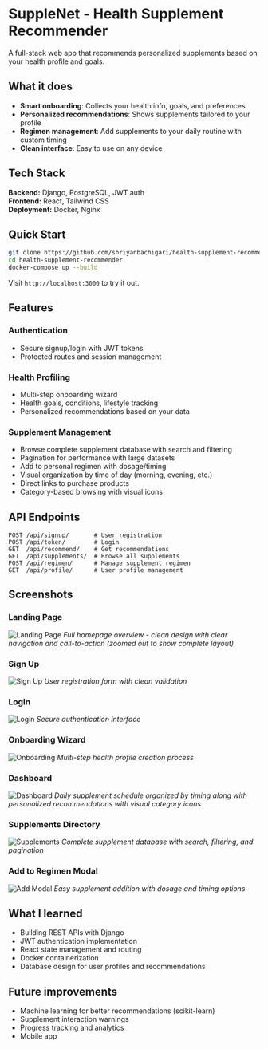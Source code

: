 # SuppleNet - Health Supplement Recommender

A full-stack web app that recommends personalized supplements based on your health profile and goals.

## What it does

- **Smart onboarding**: Collects your health info, goals, and preferences
- **Personalized recommendations**: Shows supplements tailored to your profile  
- **Regimen management**: Add supplements to your daily routine with custom timing
- **Clean interface**: Easy to use on any device

## Tech Stack

**Backend:** Django, PostgreSQL, JWT auth  
**Frontend:** React, Tailwind CSS  
**Deployment:** Docker, Nginx  

## Quick Start

```bash
git clone https://github.com/shriyanbachigari/health-supplement-recommender.git
cd health-supplement-recommender
docker-compose up --build
```

Visit `http://localhost:3000` to try it out.

## Features

### Authentication
- Secure signup/login with JWT tokens
- Protected routes and session management

### Health Profiling  
- Multi-step onboarding wizard
- Health goals, conditions, lifestyle tracking
- Personalized recommendations based on your data

### Supplement Management
- Browse complete supplement database with search and filtering
- Pagination for performance with large datasets
- Add to personal regimen with dosage/timing
- Visual organization by time of day (morning, evening, etc.)
- Direct links to purchase products
- Category-based browsing with visual icons

## API Endpoints

```
POST /api/signup/       # User registration
POST /api/token/        # Login
GET  /api/recommend/    # Get recommendations
GET  /api/supplements/  # Browse all supplements
POST /api/regimen/      # Manage supplement regimen
GET  /api/profile/      # User profile management
```

## Screenshots

### Landing Page
![Landing Page](screenshots/landing.png)
*Full homepage overview - clean design with clear navigation and call-to-action (zoomed out to show complete layout)*

### Sign Up
![Sign Up](screenshots/signup.png)
*User registration form with clean validation*

### Login
![Login](screenshots/login.png)
*Secure authentication interface*

### Onboarding Wizard
![Onboarding](screenshots/onboarding.png)
*Multi-step health profile creation process*

### Dashboard
![Dashboard](screenshots/dashboard.png)
*Daily supplement schedule organized by timing along with personalized recommendations with visual category icons*

### Supplements Directory
![Supplements](screenshots/supplements.png)
*Complete supplement database with search, filtering, and pagination*

### Add to Regimen Modal
![Add Modal](screenshots/add-modal.png)
*Easy supplement addition with dosage and timing options*

## What I learned

- Building REST APIs with Django
- JWT authentication implementation
- React state management and routing
- Docker containerization
- Database design for user profiles and recommendations

## Future improvements

- Machine learning for better recommendations (scikit-learn)
- Supplement interaction warnings
- Progress tracking and analytics
- Mobile app

